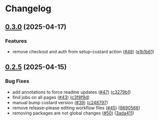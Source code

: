# Changelog

## [0.3.0](https://github.com/GoogleCloudPlatform/cloud-samples-tools/compare/v0.2.5...v0.3.0) (2025-04-17)


### Features

* remove checkout and auth from setup-custard action ([#48](https://github.com/GoogleCloudPlatform/cloud-samples-tools/issues/48)) ([e1b1b61](https://github.com/GoogleCloudPlatform/cloud-samples-tools/commit/e1b1b61656742c910cf06efdd6e5a7b83b647e36))

## [0.2.5](https://github.com/GoogleCloudPlatform/cloud-samples-tools/compare/v0.2.4...v0.2.5) (2025-04-15)


### Bug Fixes

* add annotations to force readme updates ([#47](https://github.com/GoogleCloudPlatform/cloud-samples-tools/issues/47)) ([c3279b1](https://github.com/GoogleCloudPlatform/cloud-samples-tools/commit/c3279b1e4d472994224c180841b0fbf9d59fff61))
* find jobs on all pages ([#43](https://github.com/GoogleCloudPlatform/cloud-samples-tools/issues/43)) ([c3f8f9d](https://github.com/GoogleCloudPlatform/cloud-samples-tools/commit/c3f8f9da80f30ca0cca696d3eba362a22c091b7a))
* manual bump custard version ([#39](https://github.com/GoogleCloudPlatform/cloud-samples-tools/issues/39)) ([c248797](https://github.com/GoogleCloudPlatform/cloud-samples-tools/commit/c2487977fb384fca1afd7275f06fac9d194758e2))
* remove release-please editing workflow files ([#45](https://github.com/GoogleCloudPlatform/cloud-samples-tools/issues/45)) ([9890566](https://github.com/GoogleCloudPlatform/cloud-samples-tools/commit/9890566ef8ddbed79e0723e07fe757607b86059c))
* removing packages are not global changes ([#50](https://github.com/GoogleCloudPlatform/cloud-samples-tools/issues/50)) ([3ada411](https://github.com/GoogleCloudPlatform/cloud-samples-tools/commit/3ada4117bb42a9b042b5b915cbf118c5296e256c))
